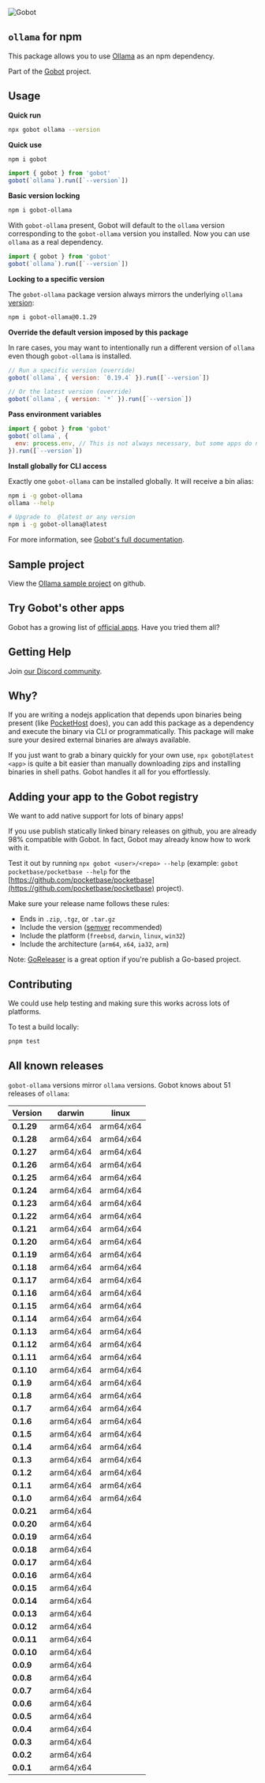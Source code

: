 ![Gobot](https://raw.githubusercontent.com/benallfree/gobot/v1.0.0-alpha.23/assets/gobot-banner-300x.png)

## `ollama` for npm

This package allows you to use [Ollama](https://ollama.com/) as an npm dependency.

Part of the [Gobot](https://www.npmjs.com/package/gobot) project.

## Usage

**Quick run**

```bash
npx gobot ollama --version
```

**Quick use**

```bash
npm i gobot
```

```js
import { gobot } from 'gobot'
gobot(`ollama`).run([`--version`])
```

**Basic version locking**

```bash
npm i gobot-ollama
```

With `gobot-ollama` present, Gobot will default to the `ollama` version corresponding to the `gobot-ollama` version you installed. Now you can use `ollama` as a real dependency.

```js
import { gobot } from 'gobot'
gobot(`ollama`).run([`--version`])
```

**Locking to a specific version**

The `gobot-ollama` package version always mirrors the underlying `ollama` [version](#known-versions):

```bash
npm i gobot-ollama@0.1.29
```

**Override the default version imposed by this package**

In rare cases, you may want to intentionally run a different version of `ollama` even though `gobot-ollama` is installed.

```js
// Run a specific version (override)
gobot(`ollama`, { version: `0.19.4` }).run([`--version`])

// Or the latest version (override)
gobot(`ollama`, { version: `*` }).run([`--version`])
```

**Pass environment variables**

```js
import { gobot } from 'gobot'
gobot(`ollama`, {
  env: process.env, // This is not always necessary, but some apps do need it
}).run([`--version`])
```

**Install globally for CLI access**

Exactly one `gobot-ollama` can be installed globally. It will receive a bin alias:

```bash
npm i -g gobot-ollama
ollama --help

# Upgrade to  @latest or any version
npm i -g gobot-ollama@latest
```

For more information, see [Gobot's full documentation](https://github.com/benallfree/gobot).



## Sample project

View the [Ollama sample project](https://github.com/benallfree/gobot/tree/v1.0.0-alpha.23/src/apps/ollama/sample-project) on github.

## Try Gobot's other apps

Gobot has a growing list of [official apps](https://www.npmjs.com/package/gobot#official-gobot-apps). Have you tried them all?

## Getting Help

Join [our Discord community](https://discord.gg/977kMmFnXc).

## Why?

If you are writing a nodejs application that depends upon binaries being present (like [PocketHost](https://github.com/pockethost/pockethost) does), you can add this package as a dependency and execute the binary via CLI or programmatically. This package will make sure your desired external binaries are always available.

If you just want to grab a binary quickly for your own use, `npx gobot@latest <app>` is quite a bit easier than manually downloading zips and installing binaries in shell paths. Gobot handles it all for you effortlessly.

## Adding your app to the Gobot registry

We want to add native support for lots of binary apps!

If you use publish statically linked binary releases on github, you are already 98% compatible with Gobot. In fact, Gobot may already know how to work with it.

Test it out by running `npx gobot <user>/<repo> --help` (example: `gobot pocketbase/pocketbase --help` for the [https://github.com/pocketbase/pocketbase](https://github.com/pocketbase/pocketbase) project).

Make sure your release name follows these rules:

- Ends in `.zip`, `.tgz`, or `.tar.gz`
- Include the version ([semver](https://semver.org) recommended)
- Include the platform (`freebsd`, `darwin`, `linux`, `win32`)
- Include the architecture (`arm64`, `x64`, `ia32`, `arm`)

Note: [GoReleaser](https://goreleaser.com/) is a great option if you're publish a Go-based project.

## Contributing

We could use help testing and making sure this works across lots of platforms.

To test a build locally:

```bash
pnpm test
```


## All known releases

`gobot-ollama` versions mirror `ollama` versions. Gobot knows about 51 releases of `ollama`:

| Version    | darwin    | linux     |
| ---------- | --------- | --------- |
| **0.1.29** | arm64/x64 | arm64/x64 |
| **0.1.28** | arm64/x64 | arm64/x64 |
| **0.1.27** | arm64/x64 | arm64/x64 |
| **0.1.26** | arm64/x64 | arm64/x64 |
| **0.1.25** | arm64/x64 | arm64/x64 |
| **0.1.24** | arm64/x64 | arm64/x64 |
| **0.1.23** | arm64/x64 | arm64/x64 |
| **0.1.22** | arm64/x64 | arm64/x64 |
| **0.1.21** | arm64/x64 | arm64/x64 |
| **0.1.20** | arm64/x64 | arm64/x64 |
| **0.1.19** | arm64/x64 | arm64/x64 |
| **0.1.18** | arm64/x64 | arm64/x64 |
| **0.1.17** | arm64/x64 | arm64/x64 |
| **0.1.16** | arm64/x64 | arm64/x64 |
| **0.1.15** | arm64/x64 | arm64/x64 |
| **0.1.14** | arm64/x64 | arm64/x64 |
| **0.1.13** | arm64/x64 | arm64/x64 |
| **0.1.12** | arm64/x64 | arm64/x64 |
| **0.1.11** | arm64/x64 | arm64/x64 |
| **0.1.10** | arm64/x64 | arm64/x64 |
| **0.1.9**  | arm64/x64 | arm64/x64 |
| **0.1.8**  | arm64/x64 | arm64/x64 |
| **0.1.7**  | arm64/x64 | arm64/x64 |
| **0.1.6**  | arm64/x64 | arm64/x64 |
| **0.1.5**  | arm64/x64 | arm64/x64 |
| **0.1.4**  | arm64/x64 | arm64/x64 |
| **0.1.3**  | arm64/x64 | arm64/x64 |
| **0.1.2**  | arm64/x64 | arm64/x64 |
| **0.1.1**  | arm64/x64 | arm64/x64 |
| **0.1.0**  | arm64/x64 | arm64/x64 |
| **0.0.21** | arm64/x64 |           |
| **0.0.20** | arm64/x64 |           |
| **0.0.19** | arm64/x64 |           |
| **0.0.18** | arm64/x64 |           |
| **0.0.17** | arm64/x64 |           |
| **0.0.16** | arm64/x64 |           |
| **0.0.15** | arm64/x64 |           |
| **0.0.14** | arm64/x64 |           |
| **0.0.13** | arm64/x64 |           |
| **0.0.12** | arm64/x64 |           |
| **0.0.11** | arm64/x64 |           |
| **0.0.10** | arm64/x64 |           |
| **0.0.9**  | arm64/x64 |           |
| **0.0.8**  | arm64/x64 |           |
| **0.0.7**  | arm64/x64 |           |
| **0.0.6**  | arm64/x64 |           |
| **0.0.5**  | arm64/x64 |           |
| **0.0.4**  | arm64/x64 |           |
| **0.0.3**  | arm64/x64 |           |
| **0.0.2**  | arm64/x64 |           |
| **0.0.1**  | arm64/x64 |           |
